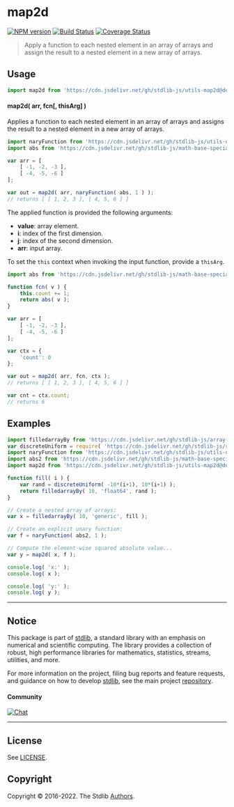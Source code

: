 <!--

@license Apache-2.0

Copyright (c) 2021 The Stdlib Authors.

Licensed under the Apache License, Version 2.0 (the "License");
you may not use this file except in compliance with the License.
You may obtain a copy of the License at

   http://www.apache.org/licenses/LICENSE-2.0

Unless required by applicable law or agreed to in writing, software
distributed under the License is distributed on an "AS IS" BASIS,
WITHOUT WARRANTIES OR CONDITIONS OF ANY KIND, either express or implied.
See the License for the specific language governing permissions and
limitations under the License.

-->

# map2d

[![NPM version][npm-image]][npm-url] [![Build Status][test-image]][test-url] [![Coverage Status][coverage-image]][coverage-url] <!-- [![dependencies][dependencies-image]][dependencies-url] -->

> Apply a function to each nested element in an array of arrays and assign the result to a nested element in a new array of arrays.

<!-- Section to include introductory text. Make sure to keep an empty line after the intro `section` element and another before the `/section` close. -->

<section class="intro">

</section>

<!-- /.intro -->

<!-- Package usage documentation. -->



<section class="usage">

## Usage

```javascript
import map2d from 'https://cdn.jsdelivr.net/gh/stdlib-js/utils-map2d@deno/mod.js';
```

#### map2d( arr, fcn\[, thisArg] )

Applies a function to each nested element in an array of arrays and assigns the result to a nested element in a new array of arrays.

```javascript
import naryFunction from 'https://cdn.jsdelivr.net/gh/stdlib-js/utils-nary-function@deno/mod.js';
import abs from 'https://cdn.jsdelivr.net/gh/stdlib-js/math-base-special-abs@deno/mod.js';

var arr = [
    [ -1, -2, -3 ],
    [ -4, -5, -6 ]
];

var out = map2d( arr, naryFunction( abs, 1 ) );
// returns [ [ 1, 2, 3 ], [ 4, 5, 6 ] ]
```

The applied function is provided the following arguments:

-   **value**: array element.
-   **i**: index of the first dimension.
-   **j**: index of the second dimension.
-   **arr**: input array.

To set the `this` context when invoking the input function, provide a `thisArg`.

<!-- eslint-disable no-invalid-this -->

```javascript
import abs from 'https://cdn.jsdelivr.net/gh/stdlib-js/math-base-special-abs@deno/mod.js';

function fcn( v ) {
    this.count += 1;
    return abs( v );
}

var arr = [
    [ -1, -2, -3 ],
    [ -4, -5, -6 ]
];

var ctx = {
    'count': 0
};

var out = map2d( arr, fcn, ctx );
// returns [ [ 1, 2, 3 ], [ 4, 5, 6 ] ]

var cnt = ctx.count;
// returns 6
```

</section>

<!-- /.usage -->

<!-- Package usage notes. Make sure to keep an empty line after the `section` element and another before the `/section` close. -->

<section class="notes">

</section>

<!-- /.notes -->

<!-- Package usage examples. -->

<section class="examples">

## Examples

<!-- eslint no-undef: "error" -->

```javascript
import filledarrayBy from 'https://cdn.jsdelivr.net/gh/stdlib-js/array-filled-by@deno/mod.js';
var discreteUniform = require( 'https://cdn.jsdelivr.net/gh/stdlib-js/random-base-discrete-uniform' ).factory;
import naryFunction from 'https://cdn.jsdelivr.net/gh/stdlib-js/utils-nary-function@deno/mod.js';
import abs2 from 'https://cdn.jsdelivr.net/gh/stdlib-js/math-base-special-abs2@deno/mod.js';
import map2d from 'https://cdn.jsdelivr.net/gh/stdlib-js/utils-map2d@deno/mod.js';

function fill( i ) {
    var rand = discreteUniform( -10*(i+1), 10*(i+1) );
    return filledarrayBy( 10, 'float64', rand );
}

// Create a nested array of arrays:
var x = filledarrayBy( 10, 'generic', fill );

// Create an explicit unary function:
var f = naryFunction( abs2, 1 );

// Compute the element-wise squared absolute value...
var y = map2d( x, f );

console.log( 'x:' );
console.log( x );

console.log( 'y:' );
console.log( y );
```

</section>

<!-- /.examples -->

<!-- Section to include cited references. If references are included, add a horizontal rule *before* the section. Make sure to keep an empty line after the `section` element and another before the `/section` close. -->

<section class="references">

</section>

<!-- /.references -->

<!-- Section for related `stdlib` packages. Do not manually edit this section, as it is automatically populated. -->

<section class="related">

</section>

<!-- /.related -->

<!-- Section for all links. Make sure to keep an empty line after the `section` element and another before the `/section` close. -->


<section class="main-repo" >

* * *

## Notice

This package is part of [stdlib][stdlib], a standard library with an emphasis on numerical and scientific computing. The library provides a collection of robust, high performance libraries for mathematics, statistics, streams, utilities, and more.

For more information on the project, filing bug reports and feature requests, and guidance on how to develop [stdlib][stdlib], see the main project [repository][stdlib].

#### Community

[![Chat][chat-image]][chat-url]

---

## License

See [LICENSE][stdlib-license].


## Copyright

Copyright &copy; 2016-2022. The Stdlib [Authors][stdlib-authors].

</section>

<!-- /.stdlib -->

<!-- Section for all links. Make sure to keep an empty line after the `section` element and another before the `/section` close. -->

<section class="links">

[npm-image]: http://img.shields.io/npm/v/@stdlib/utils-map2d.svg
[npm-url]: https://npmjs.org/package/@stdlib/utils-map2d

[test-image]: https://github.com/stdlib-js/utils-map2d/actions/workflows/test.yml/badge.svg?branch=main
[test-url]: https://github.com/stdlib-js/utils-map2d/actions/workflows/test.yml?query=branch:main

[coverage-image]: https://img.shields.io/codecov/c/github/stdlib-js/utils-map2d/main.svg
[coverage-url]: https://codecov.io/github/stdlib-js/utils-map2d?branch=main

<!--

[dependencies-image]: https://img.shields.io/david/stdlib-js/utils-map2d.svg
[dependencies-url]: https://david-dm.org/stdlib-js/utils-map2d/main

-->

[chat-image]: https://img.shields.io/gitter/room/stdlib-js/stdlib.svg
[chat-url]: https://gitter.im/stdlib-js/stdlib/

[stdlib]: https://github.com/stdlib-js/stdlib

[stdlib-authors]: https://github.com/stdlib-js/stdlib/graphs/contributors

[umd]: https://github.com/umdjs/umd
[es-module]: https://developer.mozilla.org/en-US/docs/Web/JavaScript/Guide/Modules

[deno-url]: https://github.com/stdlib-js/utils-map2d/tree/deno
[umd-url]: https://github.com/stdlib-js/utils-map2d/tree/umd
[esm-url]: https://github.com/stdlib-js/utils-map2d/tree/esm
[branches-url]: https://github.com/stdlib-js/utils-map2d/blob/main/branches.md

[stdlib-license]: https://raw.githubusercontent.com/stdlib-js/utils-map2d/main/LICENSE

</section>

<!-- /.links -->

